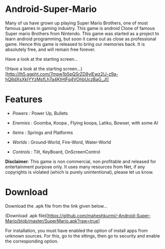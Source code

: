 Android-Super-Mario
====================

Many of us have grown up playing Super Mario Brothers, one of most famous games in gaming industry. This game is android Clone of famous Super mario Brothers from Nintendo.
This game was started as a project to learn android programming, but soon it came out as close as professional game. Hence this game is released to bring our memories back. It is absolutely free, and will remain free forever.

Have a look at the starting screen...

!(Have a look at the starting screen...)[http://lh5.ggpht.com/7mpw1b5pQSrZD8ylEwz2lJ-z9a-hQ6dXsXkIYYzMsfLh7a4KtHlFq4VOhbUczBaG_JI]


Features
========

- *Powers* : Power Up, Bullets

- *Enemies* : Goomba, Koopa , Flying koopa, Latiku, Bowser, with some AI

- *Items* : Springs and Platforms

- *Worlds* : Ground-World, Fire-Word, Water-World

- *Controls* : Tilt, KeyBoard, OnScreenControl


**Disclaimer**: This game is non commercial, non profitable and released for entertainment purpose only. It uses many resources from Net, if any copyrights is violated (which is purely unintentional), please let us know.

Download
========


Download the .apk file from the link given below...

(Download .apk file)[https://github.com/maheshkurmi/-Android-Super-Mario/blob/master/SuperMario.apk?raw=true]


For installation, you must have enabled the option of install apps from unknown sources. For this, go to the sttings, then go to security and enable the corresponding option.
